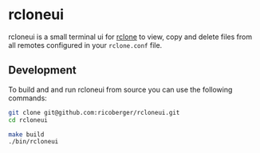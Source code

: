 # rcloneui

rcloneui is a small terminal ui for [rclone](https://rclone.org) to view, copy and delete files from all remotes configured in your `rclone.conf` file.

## Development

To build and and run rcloneui from source you can use the following commands:

```sh
git clone git@github.com:ricoberger/rcloneui.git
cd rcloneui

make build
./bin/rcloneui
```
